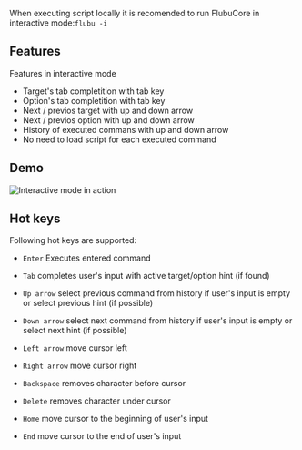 

When executing script locally it is recomended to run FlubuCore in interactive mode:`flubu -i`

## **Features**

Features in interactive mode

- Target's tab completition with tab key
- Option's tab completition with tab key
- Next / previos target with up and down arrow
- Next / previos option with up and down arrow
- History of executed commans with up and down arrow
- No need to load script for each executed command

## **Demo**
![Interactive mode in action](https://raw.githubusercontent.com/flubu-core/flubu.core/master/assets/FlubuCore_Interactive_mode.gif)

## **Hot keys**
Following hot keys are supported:

- `Enter` Executes entered command

- `Tab` completes user's input with active target/option hint (if found)
- `Up arrow` select previous command from history if user's input is empty or select previous hint (if possible)
- `Down arrow` select next command from history if user's input is empty or select next hint (if possible)
- `Left arrow` move cursor left
- `Right arrow` move cursor right
- `Backspace` removes character before cursor
- `Delete` removes character under cursor
- `Home` move cursor to the beginning of user's input
- `End` move cursor to the end of user's input